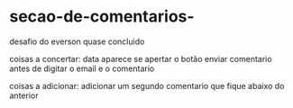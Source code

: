 # secao-de-comentarios-
desafio do everson quase concluido  

coisas a concertar:
data aparece se apertar o botão enviar comentario antes de digitar o email e o comentario

coisas a adicionar:
adicionar um segundo comentario que fique abaixo do anterior